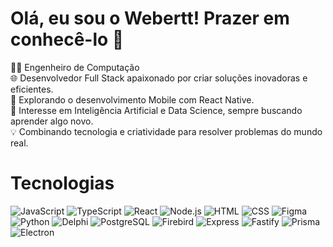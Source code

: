 # Olá, eu sou o Webertt! Prazer em conhecê-lo 👋
👨‍💻 Engenheiro de Computação <br>
🌐 Desenvolvedor Full Stack apaixonado por criar soluções inovadoras e eficientes. <br>
📱 Explorando o desenvolvimento Mobile com React Native. <br>
🚀 Interesse em Inteligência Artificial e Data Science, sempre buscando aprender algo novo. <br>
💡 Combinando tecnologia e criatividade para resolver problemas do mundo real. <br>

# Tecnologias
![JavaScript](https://img.shields.io/badge/javascript-%23007ACC.svg?style=for-the-badge&logo=javascript&logoColor=white)
![TypeScript](https://img.shields.io/badge/TypeScript-007ACC?style=for-the-badge&logo=typescript&logoColor=white)
![React](https://img.shields.io/badge/React-%2361DAFB.svg?style=for-the-badge&logo=react&logoColor=black)
![Node.js](https://img.shields.io/badge/Node.js-%23339933.svg?style=for-the-badge&logo=node.js&logoColor=white)
![HTML](https://img.shields.io/badge/HTML-%23E34F26.svg?style=for-the-badge&logo=html5&logoColor=white)
![CSS](https://img.shields.io/badge/CSS-%231572B6.svg?style=for-the-badge&logo=css3&logoColor=white)
![Figma](https://img.shields.io/badge/Figma-%23F24E1E.svg?style=for-the-badge&logo=figma&logoColor=white)
![Python](https://img.shields.io/badge/Python-%233776AB.svg?style=for-the-badge&logo=python&logoColor=white)
![Delphi](https://img.shields.io/badge/Delphi-%23FF8C00.svg?style=for-the-badge&logo=delphi&logoColor=white)
![PostgreSQL](https://img.shields.io/badge/PostgreSQL-%23336791.svg?style=for-the-badge&logo=postgresql&logoColor=white)
![Firebird](https://img.shields.io/badge/Firebird-%231C1C1C.svg?style=for-the-badge&logo=firebird&logoColor=white)
![Express](https://img.shields.io/badge/Express-%23404d59.svg?style=for-the-badge&logo=express&logoColor=white)
![Fastify](https://img.shields.io/badge/Fastify-%23FF4F00.svg?style=for-the-badge&logo=fastify&logoColor=white)
![Prisma](https://img.shields.io/badge/Prisma-6E2DFF?style=for-the-badge&logo=prisma&logoColor=white)
![Electron](https://img.shields.io/badge/Electron-232F3E?style=for-the-badge&logo=electron&logoColor=white)
